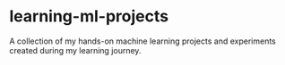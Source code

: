 # learning-ml-projects
A collection of my hands-on machine learning projects and experiments created during my learning journey.
